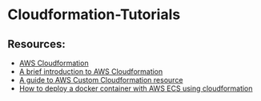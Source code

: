 # Cloudformation-Tutorials

## Resources:
* [AWS Cloudformation](https://aws.amazon.com/cloudformation/)
* [A brief introduction to AWS Cloudformation](https://milapneupane.com.np/2019/10/07/a-brief-introduction-to-aws-cloudformation/)
* [A guide to AWS Custom Cloudformation resource](https://milapneupane.com.np/2019/10/08/a-guide-to-aws-custom-cloudformation-resource/)
* [How to deploy a docker container with AWS ECS using cloudformation](https://milapneupane.com.np/2019/07/28/how-to-deploy-a-docker-container-with-aws-ecs-using-cloudformation/)
